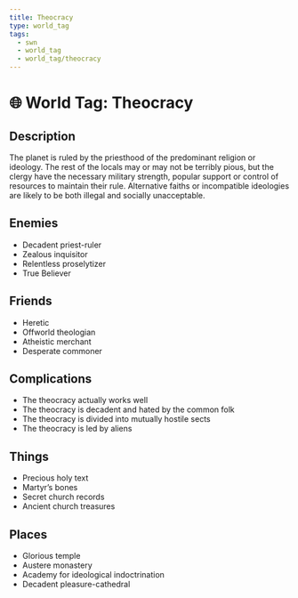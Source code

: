 ```yaml
---
title: Theocracy
type: world_tag
tags:
  - swn
  - world_tag
  - world_tag/theocracy
---
```

# 🌐 World Tag: Theocracy

## Description
The planet is ruled by the priesthood of the predominant religion or ideology. The rest of the locals may or may not be terribly pious, but the clergy have the necessary military strength, popular support or control of resources to maintain their rule. Alternative faiths or incompatible ideologies are likely to be both illegal and socially unacceptable.
## Enemies
- Decadent priest-ruler
- Zealous inquisitor
- Relentless proselytizer
- True Believer

## Friends
- Heretic
- Offworld theologian
- Atheistic merchant
- Desperate commoner

## Complications
- The theocracy actually works well
- The theocracy is decadent and hated by the common folk
- The theocracy is divided into mutually hostile sects
- The theocracy is led by aliens

## Things
- Precious holy text
- Martyr’s bones
- Secret church records
- Ancient church treasures

## Places
- Glorious temple
- Austere monastery
- Academy for ideological indoctrination
- Decadent pleasure-cathedral

